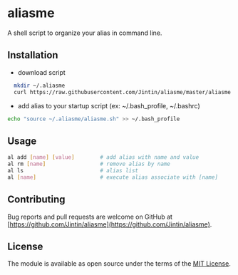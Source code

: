 # aliasme

A shell script to organize your alias in command line.

## Installation

- download script
```bash
  mkdir ~/.aliasme
  curl https://raw.githubusercontent.com/Jintin/aliasme/master/aliasme.sh > ~/.aliasme/aliasme.sh
```
- add alias to your startup script (ex: ~/.bash_profile, ~/.bashrc)
```bash
echo "source ~/.aliasme/aliasme.sh" >> ~/.bash_profile
```

## Usage

```bash
al add [name] [value]        # add alias with name and value
al rm [name]                 # remove alias by name
al ls                        # alias list
al [name]                    # execute alias associate with [name]
```

## Contributing
Bug reports and pull requests are welcome on GitHub at [https://github.com/Jintin/aliasme](https://github.com/Jintin/aliasme).

## License
The module is available as open source under the terms of the [MIT License](http://opensource.org/licenses/MIT).
